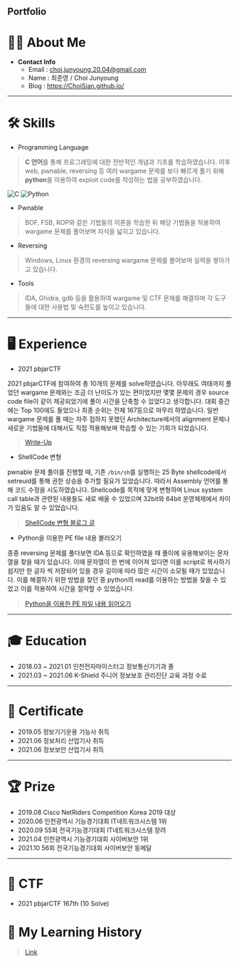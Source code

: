 Portfolio
-----------------------------

# 👨‍💻 **About Me**

- **Contact Info**
  - Email : choi.junyoung.20.04@gmail.com
  - Name : 최준영 / Choi Junyoung
  - Blog : https://ChoiSian.github.io/

* * *

# 🛠️ **Skills**

- Programming Language

> **C 언어**를 통해 프로그래밍에 대한 전반적인 개념과 기초를 학습하였습니다. 이후 web, pwnable, reversing 등 여러 wargame 문제를 보다 빠르게 풀기 위해 **python**을 이용하여 exploit code를 작성하는 법을 공부하였습니다.

<img alt="C" src="https://img.shields.io/badge/c-%2300599C.svg?style=for-the-badge&logo=c&logoColor=white"/> <img alt="Python" src="https://img.shields.io/badge/python-%2314354C.svg?style=for-the-badge&logo=python&logoColor=white"/>

- Pwnable

> BOF, FSB, ROP와 같은 기법들의 이론을 학습한 뒤 해당 기법들을 적용하여 wargame 문제를 풀어보며 지식을 넓히고 있습니다.

- Reversing

> Windows, Linux 환경의 reversing wargame 문제를 풀어보며 실력을 쌓아가고 있습니다.

- Tools

> IDA, Ghidra, gdb 등을 활용하여 wargame 및 CTF 문제를 해결하며 각 도구들에 대한 사용법 및 숙련도를 높이고 있습니다.

* * *

# 🖥️ **Experience**

- 2021 pbjarCTF

2021 pbjarCTF에 참여하여 총 10개의 문제를 solve하였습니다. 아무래도 여태까지 풀었던 wargame 문제와는 조금 더 난이도가 있는 편이었지만 몇몇 문제의 경우 source code file이 같이 제공되었기에 풀이 시간을 단축할 수 있었다고 생각합니다.
대회 중간에는 Top 100에도 들었으나 최종 순위는 전체 167등으로 마무리 하였습니다. 일반 wargame 문제를 풀 때는 자주 접하지 못했던 Architecture에서의 alignment 문제나 새로운 기법들에 대해서도 직접 적용해보며 학습할 수 있는 기회가 되었습니다.

> [Write-Up](https://choisian.github.io/system/crypto/misc/ctf%20write-up/pbjarctf-write-up/)

- ShellCode 변형

pwnable 문제 풀이를 진행할 때, 기존 `/bin/sh`를 실행하는 25 Byte shellcode에서 setreuid를 통해 권한 상승을 추가할 필요가 있었습니다. 따라서 Assembly 언어를 통해 코드 수정을 시도하였습니다.
Shellcode를 목적에 맞게 변형하며 Linux system call table과 관련된 내용들도 새로 배울 수 있었으며 32bit와 64bit 운영체제에서 차이가 있음도 알 수 있었습니다. 

> [ShellCode 변형 블로그 글](https://choisian.github.io/system/FTZ-shellcode/)

- Python을 이용한 PE file 내용 불러오기

종종 reversing 문제를 풀다보면 IDA 등으로 확인하였을 때 풀이에 유용해보이는 문자열을 찾을 때가 있습니다. 이때 문자열이 한 번에 이어져 있다면 이를 script로 복사하기 쉽지만 한 글자 씩 저장되어 있을 경우 길이에 따라 많은 시간이 소모될 때가 있었습니다. 이를 해결하기 위한 방법을 찾던 중 python의 read를 이용하는 방법을 찾을 수 있었고 이를 적용하여 시간을 절약할 수 있었습니다.

> [Python을 이용한 PE 파일 내용 읽어오기](https://choisian.github.io/reversing/pe-reversing-with-py/)

* * *

# 🎓 **Education**

- 2018.03 ~ 2021.01 인천전자마이스터고 정보통신기기과 졸
- 2021.03 ~ 2021.06 K-Shield 주니어 정보보호 관리진단 교육 과정 수료

* * *

# 📝 **Certificate**

- 2019.05 정보기기운용 기능사 취득
- 2021.06 정보처리 산업기사 취득
- 2021.06 정보보안 산업기사 취득

* * *

# 🏆 **Prize**

- 2019.08 Cisco NetRiders Competition Korea 2019 대상
- 2020.06 인천광역시 기능경기대회 IT네트워크시스템 1위
- 2020.09 55회 전국기능경기대회 IT네트워크시스템 장려
- 2021.04 인천광역시 기능경기대회 사이버보안 1위
- 2021.10 56회 전국기능경기대회 사이버보안 동메달

* * *

# 🚩 **CTF**

- 2021 pbjarCTF 167th (10 Solve)

# 📖 **My Learning History**

> [Link](https://github.com/ChoiSian/ChoiSian.github.io#readme)
